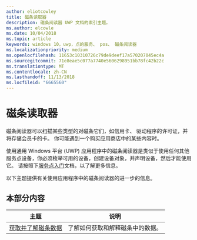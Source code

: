 ```yaml
---
author: eliotcowley
title: 磁条读取器
description: 磁条阅读器 UWP 文档的索引主题。
ms.author: elcowle
ms.date: 10/04/2018
ms.topic: article
keywords: windows 10，uwp，点的服务、 pos、 磁条阅读器
ms.localizationpriority: medium
ms.openlocfilehash: 11653c10310726c79de9deef17a570207045ec4a
ms.sourcegitcommit: 71e8eae5c077a7740e5606298951bb78fc42b22c
ms.translationtype: MT
ms.contentlocale: zh-CN
ms.lasthandoff: 11/13/2018
ms.locfileid: "6665560"
---
```

# <a name="magnetic-stripe-reader"></a>磁条读取器

磁条阅读器可以扫描某些类型的对磁条它们，如信用卡、 驱动程序的许可证，并将存储会员卡的卡。 你可能遇到一个购买应用商店中的某些内容时。

使用通用 Windows 平台 (UWP) 应用程序中的磁条阅读器是类似于使用任何其他服务点设备，你必须枚举可用的设备，创建设备对象，并声明设备，然后才能使用它。 请按照下[服务点入门](pos-basics.md)文档，以了解更多信息。

以下主题提供有关使用应用程序中的磁条阅读器的进一步的信息。

## <a name="in-this-section"></a>本部分内容

| 主题 | 说明 |
|-------|-------------|
| [获取并了解磁条数据](../devices-sensors/pos-magnetic-stripe-reader-data.md) | 了解如何获取和解释磁条中的数据。 |
